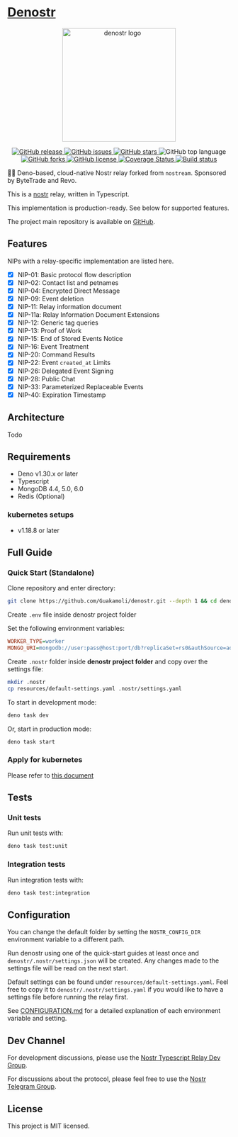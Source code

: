 # [Denostr](https://github.com/Guakamoli/denostr)

<p align="center">
  <img alt="denostr logo" height="256px" width="256px" src="https://user-images.githubusercontent.com/8678079/233816217-27504e7e-b429-4388-ac69-592122fa922b.png" />
</p>

<p align="center">
  <a href="https://github.com/Guakamoli/denostr/releases">
    <img alt="GitHub release" src="https://img.shields.io/github/v/release/Guakamoli/denostr">
  </a>
  <a href="https://github.com/Guakamoli/denostr/issues">
    <img alt="GitHub issues" src="https://img.shields.io/github/issues/Guakamoli/denostr?style=plastic" />
  </a>
  <a href="https://github.com/Guakamoli/denostr/stargazers">
    <img alt="GitHub stars" src="https://img.shields.io/github/stars/Guakamoli/denostr" />
  </a>
  <img alt="GitHub top language" src="https://img.shields.io/github/languages/top/Guakamoli/denostr">
  <a href="https://github.com/Guakamoli/denostr/network">
    <img alt="GitHub forks" src="https://img.shields.io/github/forks/Guakamoli/denostr" />
  </a>
  <a href="https://github.com/Guakamoli/denostr/blob/main/LICENSE">
    <img alt="GitHub license" src="https://img.shields.io/github/license/Guakamoli/denostr" />
  </a>
  <a href='https://coveralls.io/github/Guakamoli/denostr?branch=main'>
    <img  alt='Coverage Status' src='https://coveralls.io/repos/github/Guakamoli/denostr/badge.svg?branch=main' />
  </a>
  <a href='https://github.com/Guakamoli/denostr/actions'>
    <img alt='Build status' src='https://github.com/Guakamoli/denostr/actions/workflows/checks.yml/badge.svg?branch=main&event=push' />
  </a>
</p>

💪🏻 Deno-based, cloud-native Nostr relay forked from `nostream`. Sponsored by ByteTrade and Revo.

This is a [nostr](https://github.com/fiatjaf/nostr) relay, written in Typescript.

This implementation is production-ready. See below for supported features.

The project main repository is available on [GitHub](https://github.com/Guakamoli/denostr).

## Features

NIPs with a relay-specific implementation are listed here.

- [x] NIP-01: Basic protocol flow description
- [x] NIP-02: Contact list and petnames
- [x] NIP-04: Encrypted Direct Message
- [x] NIP-09: Event deletion
- [x] NIP-11: Relay information document
- [x] NIP-11a: Relay Information Document Extensions
- [x] NIP-12: Generic tag queries
- [x] NIP-13: Proof of Work
- [x] NIP-15: End of Stored Events Notice
- [x] NIP-16: Event Treatment
- [x] NIP-20: Command Results
- [x] NIP-22: Event `created_at` Limits
- [x] NIP-26: Delegated Event Signing
- [x] NIP-28: Public Chat
- [x] NIP-33: Parameterized Replaceable Events
- [x] NIP-40: Expiration Timestamp

## Architecture

Todo

## Requirements

- Deno v1.30.x or later
- Typescript
- MongoDB 4.4, 5.0, 6.0
- Redis (Optional)

### kubernetes setups

- v1.18.8 or later

## Full Guide

### Quick Start (Standalone)

Clone repository and enter directory:

```sh
git clone https://github.com/Guakamoli/denostr.git --depth 1 && cd denostr
```

Create `.env` file inside denostr project folder

Set the following environment variables:

```ini
WORKER_TYPE=worker
MONGO_URI=mongodb://user:pass@host:port/db?replicaSet=rs0&authSource=admin
```

Create `.nostr` folder inside **denostr project folder** and copy over the settings file:

```sh
mkdir .nostr
cp resources/default-settings.yaml .nostr/settings.yaml
```

To start in development mode:

```sh
deno task dev
```

Or, start in production mode:

```sh
deno task start
```

### Apply for kubernetes

Please refer to [this document](./docs/apply-for-k8s.md)

## Tests

### Unit tests

Run unit tests with:

```sh
deno task test:unit
```

### Integration tests

Run integration tests with:

```sh
deno task test:integration
```

## Configuration

You can change the default folder by setting the `NOSTR_CONFIG_DIR` environment variable to a different path.

Run denostr using one of the quick-start guides at least once and `denostr/.nostr/settings.json` will be created. Any changes made to the settings file will be read on the next start.

Default settings can be found under `resources/default-settings.yaml`. Feel free to copy it to `denostr/.nostr/settings.yaml` if you would like to have a settings file before running the relay first.

See [CONFIGURATION.md](CONFIGURATION.md) for a detailed explanation of each environment variable and setting.

## Dev Channel

For development discussions, please use the [Nostr Typescript Relay Dev Group](https://t.me/denostr_dev).

For discussions about the protocol, please feel free to use the [Nostr Telegram Group](https://t.me/nostr_protocol).

## License

This project is MIT licensed.
